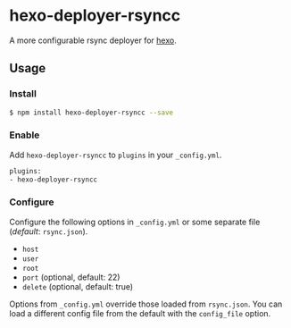 # hexo-deployer-rsyncc

A more configurable rsync deployer for [hexo](http://hexo.io/).

## Usage

### Install

```sh
$ npm install hexo-deployer-rsyncc --save
```

### Enable

Add `hexo-deployer-rsyncc` to `plugins` in your `_config.yml`.

```sh
plugins:
- hexo-deployer-rsyncc
```

### Configure

Configure the following options in `_config.yml` or some separate file
(_default_: `rsync.json`).

* `host`
* `user`
* `root`
* `port` (optional, default: 22)
* `delete` (optional, default: true)

Options from `_config.yml` override those loaded from `rsync.json`. You can
load a different config file from the default with the `config_file` option.
